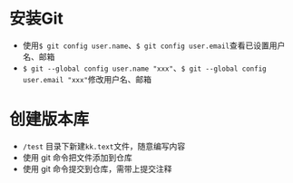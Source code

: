 
# 安装Git
* 使用`$ git config user.name`、`$ git config user.email`查看已设置用户名、邮箱
* `$ git --global config user.name "xxx"`、`$ git --global config user.email "xxx"`修改用户名、邮箱

# 创建版本库
* `/test` 目录下新建`kk.text`文件，随意编写内容
* 使用 git 命令把文件添加到仓库
* 使用 git 命令提交到仓库，需带上提交注释
